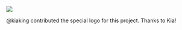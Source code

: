 ![](https://rawgit.com/akiradeveloper/akashic-storage/develop/resources/logo-transparent.png)

@kiaking contributed the special logo for this project. Thanks to Kia!